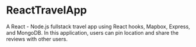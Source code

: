 # ReactTravelApp
A React - Node.js fullstack travel app using React hooks, Mapbox, Express, and MongoDB. In this application, users can pin location and share the reviews with other users.
